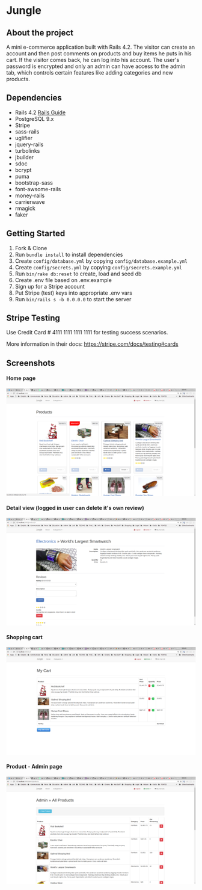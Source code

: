 # Jungle

## About the project

A mini e-commerce application built with Rails 4.2. The visitor can create an account and then post comments on products and buy items he puts in his cart. If the visitor comes back, he can log into his account. The user's password is encrypted and only an admin can have access to the admin tab, which controls certain features like adding categories and new products.

## Dependencies

* Rails 4.2 [Rails Guide](http://guides.rubyonrails.org/v4.2/)
* PostgreSQL 9.x
* Stripe
* sass-rails
* uglifier
* jquery-rails
* turbolinks
* jbuilder
* sdoc
* bcrypt
* puma
* bootstrap-sass
* font-awsome-rails
* money-rails
* carrierwave
* rmagick
* faker

## Getting Started

1. Fork & Clone
2. Run `bundle install` to install dependencies
3. Create `config/database.yml` by copying `config/database.example.yml`
4. Create `config/secrets.yml` by copying `config/secrets.example.yml`
5. Run `bin/rake db:reset` to create, load and seed db
6. Create .env file based on .env.example
7. Sign up for a Stripe account
8. Put Stripe (test) keys into appropriate .env vars
9. Run `bin/rails s -b 0.0.0.0` to start the server

## Stripe Testing

Use Credit Card # 4111 1111 1111 1111 for testing success scenarios.

More information in their docs: <https://stripe.com/docs/testing#cards>

## Screenshots

#### Home page
!["main.png"](https://github.com/sylvain-gdk/jungle-rails/blob/master/docs/main.png)

#### Detail view (logged in user can delete it's own review)
!["review-delete.png"](https://github.com/sylvain-gdk/jungle-rails/blob/master/docs/review-delete.png)

#### Shopping cart
!["cart.png"](https://github.com/sylvain-gdk/jungle-rails/blob/master/docs/cart.png)

#### Product - Admin page
!["product-admin.png"](https://github.com/sylvain-gdk/jungle-rails/blob/master/docs/product-admin.png)
